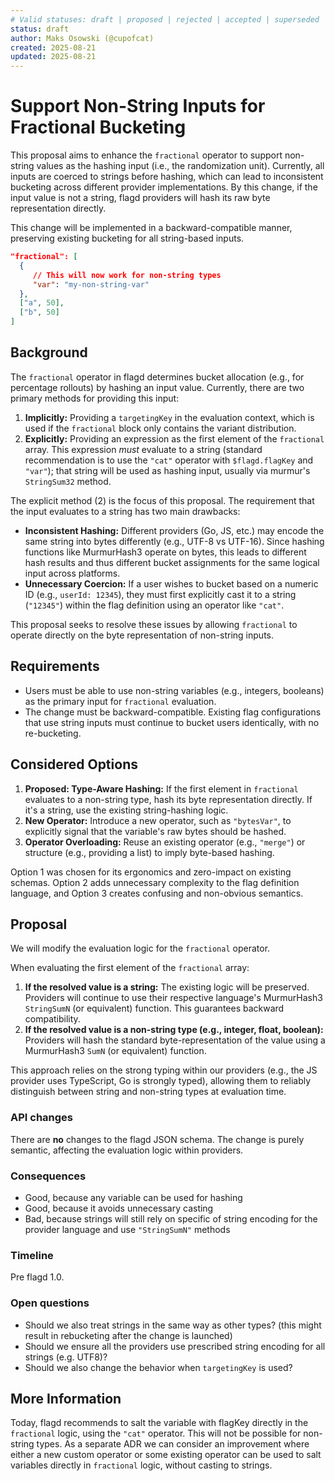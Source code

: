 ```yaml
---
# Valid statuses: draft | proposed | rejected | accepted | superseded
status: draft
author: Maks Osowski (@cupofcat)
created: 2025-08-21
updated: 2025-08-21
---
```


# Support Non-String Inputs for Fractional Bucketing

This proposal aims to enhance the `fractional` operator to support non-string values as the hashing input (i.e., the randomization unit). Currently, all inputs are coerced to strings before hashing, which can lead to inconsistent bucketing across different provider implementations. By this change, if the input value is not a string, flagd providers will hash its raw byte representation directly.

This change will be implemented in a backward-compatible manner, preserving existing bucketing for all string-based inputs.

```json
"fractional": [
  {
     // This will now work for non-string types
     "var": "my-non-string-var"
  },
  ["a", 50],
  ["b", 50]
]
```

## Background

The `fractional` operator in flagd determines bucket allocation (e.g., for percentage rollouts) by hashing an input value. Currently, there are two primary methods for providing this input:

1. **Implicitly:** Providing a `targetingKey` in the evaluation context, which is used if the `fractional` block only contains the variant distribution.
2. **Explicitly:** Providing an expression as the first element of the `fractional` array. This expression *must* evaluate to a string (standard recommendation is to use the `"cat"` operator with `$flagd.flagKey` and `"var"`); that string will be used as hashing input, usually via murmur's `StringSum32` method.

The explicit method (2) is the focus of this proposal. The requirement that the input evaluates to a string has two main drawbacks:

* **Inconsistent Hashing:** Different providers (Go, JS, etc.) may encode the same string into bytes differently (e.g., UTF-8 vs UTF-16). Since hashing functions like MurmurHash3 operate on bytes, this leads to different hash results and thus different bucket assignments for the same logical input across platforms.
* **Unnecessary Coercion:** If a user wishes to bucket based on a numeric ID (e.g., `userId: 12345`), they must first explicitly cast it to a string (`"12345"`) within the flag definition using an operator like `"cat"`.

This proposal seeks to resolve these issues by allowing `fractional` to operate directly on the byte representation of non-string inputs.

## Requirements

* Users must be able to use non-string variables (e.g., integers, booleans) as the primary input for `fractional` evaluation.
* The change must be backward-compatible. Existing flag configurations that use string inputs must continue to bucket users identically, with no re-bucketing.

## Considered Options

1. **Proposed: Type-Aware Hashing:** If the first element in `fractional` evaluates to a non-string type, hash its byte representation directly. If it's a string, use the existing string-hashing logic.
2. **New Operator:** Introduce a new operator, such as `"bytesVar"`, to explicitly signal that the variable's raw bytes should be hashed.
3. **Operator Overloading:** Reuse an existing operator (e.g., `"merge"`) or structure (e.g., providing a list) to imply byte-based hashing.

Option 1 was chosen for its ergonomics and zero-impact on existing schemas. Option 2 adds unnecessary complexity to the flag definition language, and Option 3 creates confusing and non-obvious semantics.

## Proposal

We will modify the evaluation logic for the `fractional` operator.

When evaluating the first element of the `fractional` array:

1. **If the resolved value is a string:** The existing logic will be preserved. Providers will continue to use their respective language's MurmurHash3 `StringSumN` (or equivalent) function. This guarantees backward compatibility.
2. **If the resolved value is a non-string type (e.g., integer, float, boolean):** Providers will hash the standard byte-representation of the value using a MurmurHash3 `SumN` (or equivalent) function.

This approach relies on the strong typing within our providers (e.g., the JS provider uses TypeScript, Go is strongly typed), allowing them to reliably distinguish between string and non-string types at evaluation time.

### API changes

There are **no** changes to the flagd JSON schema. The change is purely semantic, affecting the evaluation logic within providers.

### Consequences

* Good, because any variable can be used for hashing
* Good, because it avoids unnecessary casting
* Bad, because strings will still rely on specific of string encoding for the provider language and use `"StringSumN"` methods

### Timeline

Pre flagd 1.0.

### Open questions

* Should we also treat strings in the same way as other types? (this might result in rebucketing after the change is launched)
* Should we ensure all the providers use prescribed string encoding for all strings (e.g. UTF8)?
* Should we also change the behavior when `targetingKey` is used?

## More Information

Today, flagd recommends to salt the variable with flagKey directly in the `fractional` logic, using the `"cat"` operator. This will not be possible for non-string types. As a separate ADR we can consider an improvement where either a new custom operator or some existing operator can be used to salt variables directly in `fractional` logic, without casting to strings.
